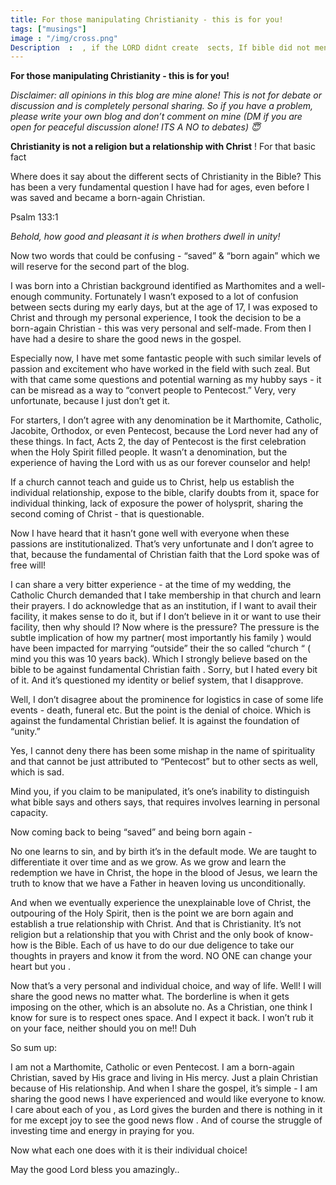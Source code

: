 ```yaml
---
title: For those manipulating Christianity - this is for you!
tags: ["musings"]
image : "/img/cross.png"
Description  :  , if the LORD didnt create  sects, If bible did not mention sects, if Jesus did not speak of sects, who created it? Why are people naive to question it and insecure to listen to the word on the salvation or hear about "born again"?
---
```


**For those manipulating Christianity - this is for you!**


*Disclaimer: all opinions in this blog are mine alone! This is not for debate or discussion and is completely personal sharing. So if you have a problem, please write your own blog and don’t comment on mine (DM if you are open for peaceful discussion alone! ITS A NO to debates) 😇*


**Christianity is not a religion but a relationship with Christ** ! For that basic fact


Where does it say about the different sects of Christianity in the Bible? This has been a very fundamental question I have had for ages, even before I was saved and became a born-again Christian.

Psalm 133:1

*Behold, how good and pleasant it is when brothers dwell in unity!*

Now two words that could be confusing - “saved” & “born again” which we will reserve for the second part of the blog.

I was born into a Christian background identified as Marthomites and a well-enough community. Fortunately I wasn’t exposed to a lot of confusion between sects during my early days, but at the age of 17, I was exposed to Christ and through my personal experience, I took the decision to be a born-again Christian - this was very personal and self-made. From then I have had a desire to share the good news in the gospel.

Especially now, I have met some fantastic people with such similar levels of passion and excitement who have worked in the field with such zeal. But with that came some questions and potential warning as my hubby says - it can be misread as a way to “convert people to Pentecost.” Very, very unfortunate, because I just don’t get it.

For starters, I don’t agree with any denomination be it Marthomite, Catholic, Jacobite, Orthodox, or even Pentecost, because the Lord never had any of these things. In fact, Acts 2, the day of Pentecost is the first celebration when the Holy Spirit filled people. It wasn’t a denomination, but the experience of having the Lord with us as our forever counselor and help!

If a church cannot teach and guide us to Christ, help us establish the individual relationship, expose to the bible, clarify doubts from it, space for individual thinking, lack of exposure the power of holysprit, sharing the second coming of Christ - that is questionable.

Now I have heard that it hasn’t gone well with everyone when these passions are institutionalized. That’s very unfortunate and I don’t agree to that, because the fundamental of Christian faith that the Lord spoke was of free will!

I can share a very bitter experience - at the time of my wedding, the Catholic Church demanded that I take membership in that church and learn their prayers. I do acknowledge that as an institution, if I want to avail their facility, it makes sense to do it, but if I don’t believe in it or want to use their facility, then why should I? Now where is the pressure? The pressure is the subtle implication of how my partner( most importantly his family ) would have been impacted for marrying “outside” their the so called “church “ ( mind you this was 10 years back). Which I strongly believe based on the bible to be against fundamental Christian faith . Sorry, but I hated every bit of it. And it’s questioned my identity or belief system, that I disapprove.

Well, I don’t disagree about the prominence for logistics in case of some life events - death, funeral etc. But the point is the denial of choice. Which is against the fundamental Christian belief. It is against the foundation of “unity.”

Yes, I cannot deny there has been some mishap in the name of spirituality and that cannot be just attributed to “Pentecost” but to other sects as well, which is sad.

Mind you, if you claim to be manipulated, it’s one’s inability to distinguish what bible says and others says, that requires involves learning in personal capacity.

Now coming back to being “saved” and being born again -

No one learns to sin, and by birth it’s in the default mode. We are taught to differentiate it over time and as we grow. As we grow and learn the redemption we have in Christ, the hope in the blood of Jesus, we learn the truth to know that we have a Father in heaven loving us unconditionally.

And when we eventually experience the unexplainable love of Christ, the outpouring of the Holy Spirit, then is the point we are born again and establish a true relationship with Christ. And that is Christianity. It’s not religion but a relationship that you with Christ and the only book of know-how is the Bible. Each of us have to do our due deligence to take our thoughts in prayers and know it from the word. NO ONE  can change your heart but you .

Now that’s a very personal and individual choice, and way of life. Well! I will share the good news no matter what. The borderline is when it gets imposing on the other, which is an absolute no. As a Christian, one think I know for sure is to respect ones space. And I expect it back. I won’t rub it on your face, neither should you on me!! Duh

So sum up:

I am not a Marthomite, Catholic or even Pentecost. I am a born-again Christian, saved by His grace and living in His mercy. Just a plain Christian because of His relationship. And when I share the gospel, it’s simple - I am sharing the good news I have experienced and would like everyone to know. I care about each of you , as Lord gives the burden and there is nothing in it  for me except joy to see the good news flow . And of course the struggle of investing time and energy in praying for you.

Now what each one does with it is their individual choice!

May the good Lord bless you amazingly..